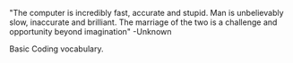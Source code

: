"The computer is incredibly fast, accurate and stupid. Man is unbelievably slow, inaccurate and brilliant. The marriage of the two is a challenge and opportunity beyond imagination"  -Unknown



Basic Coding vocabulary.




